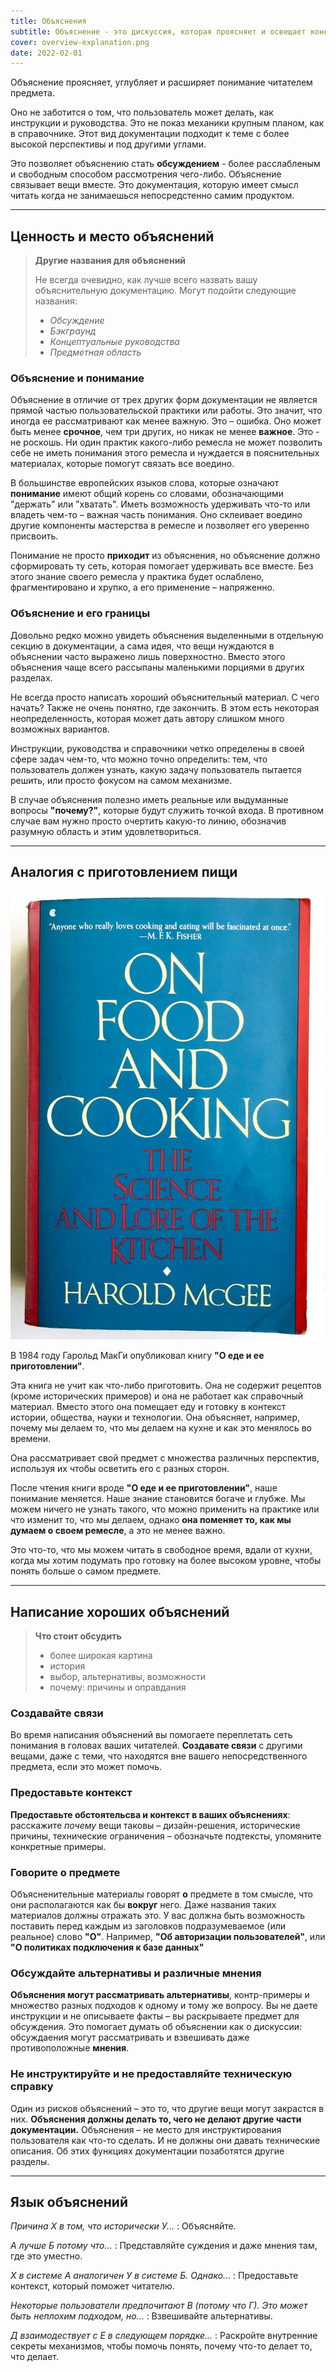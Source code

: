 ```yaml
---
title: Объяснения
subtitle: Объяснение - это дискуссия, которая проясняет и освещает конкретную тему. Объеснение ориентировано на понимание.
cover: overview-explanation.png
date: 2022-02-01
---
```


Объяснение проясняет, углубляет и расширяет понимание читателем предмета.

Оно не заботится о том, что пользователь может делать, как инструкции и руководства. Это не показ механики крупным планом, как в справочнике. Этот вид документации подходит к теме с более высокой перспективы и под другими углами.

Это позволяет объяснению стать **обсуждением** - более расслабленым и свободным способом рассмотрения чего-либо. Объяснение связывает вещи вместе. Это документация, которую имеет смысл читать когда не занимаешься непосредстенно самим продуктом.

---

## Ценность и место объяснений

> **Другие названия для объяснений**
>
> Не всегда очевидно, как лучше всего назвать вашу объяснительную документацию.
> Могут подойти следующие названия:
>
> - _Обсуждение_
> - _Бэкграунд_
> - _Концептуальные руководства_
> - _Предметная область_

### Объяснение и понимание

Объяснение в отличие от трех других форм документации не является прямой частью пользовательской практики или работы. Это значит, что иногда ее рассматривают как менее важную. Это – ошибка. Оно может быть менее **срочное**, чем три других, но никак не менее **важное**. Это - не роскошь. Ни один практик какого-либо ремесла не может позволить себе не иметь понимания этого ремесла и нуждается в пояснительных материалах, которые помогут связать все воедино.

В большинстве европейских языков слова, которые означают **понимание** имеют общий корень со словами, обозначающими "держать" или "хватать". Иметь возможность удерживать что-то или владеть чем-то – важная часть понимания. Оно склеивает воедино другие компоненты мастерства в ремесле и позволяет его уверенно присвоить.

Понимание не просто **приходит** из объяснения, но объяснение должно сформировать ту сеть, которая помогает удерживать все вместе. Без этого знание своего ремесла у практика будет ослаблено, фрагментировано и хрупко, а его применение – напряженно.

### Объяснение и его границы

Довольно редко можно увидеть объяснения выделенными в отдельную секцию в документации, а сама идея, что вещи нуждаются в объяснении часто выражено лишь поверхностно. Вместо этого объяснения чаще всего рассыпаны маленькими порциями в других разделах.

Не всегда просто написать хороший объяснительный материал. С чего начать? Также не очень понятно, где закончить. В этом есть некоторая неопределенность, которая может дать автору слишком много возможных вариантов.

Инструкции, руководства и справочники четко определены в своей сфере задач чем-то, что можно точно определить: тем, что пользователь должен узнать, какую задачу пользователь пытается решить, или просто фокусом на самом механизме.

В случае объяснения полезно иметь реальные или выдуманные вопросы **"почему?"**, которые будут служить точкой входа. В противном случае вам нужно просто очертить какую-то линию, обозначив разумную область и этим удовлетвориться.

---

## Аналогия с приготовлением пищи

![image](./mcgee.jpg)

В 1984 году Гарольд МакГи опубликовал книгу **"О еде и ее приготовлении"**.

Эта книга не учит как что-либо приготовить. Она не содержит рецептов (кроме исторических примеров) и она не работает как справочный материал. Вместо этого она помещает еду и готовку в контекст истории, общества, науки и технологии. Она объясняет, например, почему мы делаем то, что мы делаем на кухне и как это менялось во времени.

Она рассматривает свой предмет с множества различных перспектив, используя их чтобы осветить его с разных сторон.

После чтения книги вроде **"О еде и ее приготовлении"**, наше понимание меняется. Наше знание становится богаче и глубже. Мы можем ничего не узнать такого, что можно применить на практике или что изменит то, что мы делаем, однако **она поменяет то, как мы думаем о своем ремесле**, а это не менее важно.

Это что-то, что мы можем читать в свободное время, вдали от кухни, когда мы хотим подумать про готовку на более высоком уровне, чтобы понять больше о самом предмете.

---

## Написание хороших объяснений

> **Что стоит обсудить**
>
> - более широкая картина
> - история
> - выбор, альтернативы, возможности
> - почему: причины и оправдания

### Создавайте связи

Во время написания объяснений вы помогаете переплетать сеть понимания в головах ваших читателей. **Создавате связи** с другими вещами, даже с теми, что находятся вне вашего непосредственного предмета, если это может помочь.

### Предоставьте контекст

**Предоставьте обстоятельсва и контекст в ваших объяснениях**: расскажите _почему_
вещи таковы – дизайн-решения, исторические причины, технические ограничения – обозначьте подтексты, упомяните конкретные примеры.

### Говорите **о** предмете

Объясненительные материалы говорят **о** предмете в том смысле, что они располагаются как бы **вокруг** него. Даже названия таких материалов должны отражать это. У вас должна быть возможность поставить перед каждым из заголовков подразумеваемое (или реальное) слово **"О"**. Например, **"Об авторизации пользователей"**, или **"О политиках подключения к базе данных"**

### Обсуждайте альтернативы и различные мнения

**Объяснения могут рассматривать альтернативы**, контр-примеры и множество разных подходов к одному и тому же вопросу. Вы не даете инструкции и не описываете факты – вы раскрываете предмет для обсуждения. Это помогает думать об объяснении как о дискуссии: обсуждаения могут рассматривать и взвешивать даже противоположные **мнения**.

### Не инструктируйте и не предоставляйте техническую справку

Один из рисков объяснений – это то, что другие вещи могут закрастся в них. **Объяснения должны делать то, чего не делают другие части документации.** Объяснения – не место для инструктирования пользователя как что-то сделать. И не должны они давать технические описания. Об этих функциях документации позаботятся другие разделы.

---

## Язык объяснений

_Причина Х в том, что исторически У..._
: Объясняйте.

_А лучше Б потому что..._
: Представляйте суждения и даже мнения там, где это уместно.

_Х в системе А аналогичен У в системе Б. Однако..._
: Предоставьте контекст, который поможет читателю.

_Некоторые пользователи предпочитают В (потому что Г). Это может быть неплохим подходом, но..._
: Взвешивайте альтернативы.

_Д взаимодествует с Е в следующем порядке..._
: Раскройте внутренние секреты механизмов, чтобы помочь понять, почему что-то делает то, что делает.
